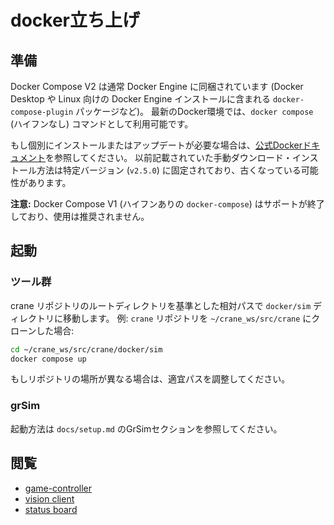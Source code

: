 # docker立ち上げ

## 準備

Docker Compose V2 は通常 Docker Engine に同梱されています (Docker Desktop や Linux 向けの Docker Engine インストールに含まれる `docker-compose-plugin` パッケージなど)。
最新のDocker環境では、`docker compose` (ハイフンなし) コマンドとして利用可能です。

もし個別にインストールまたはアップデートが必要な場合は、[公式Dockerドキュメント](https://docs.docker.com/compose/install/)を参照してください。
以前記載されていた手動ダウンロード・インストール方法は特定バージョン (`v2.5.0`) に固定されており、古くなっている可能性があります。

**注意:** Docker Compose V1 (ハイフンありの `docker-compose`) はサポートが終了しており、使用は推奨されません。

## 起動

### ツール群

crane リポジトリのルートディレクトリを基準とした相対パスで `docker/sim` ディレクトリに移動します。
例: `crane` リポジトリを `~/crane_ws/src/crane` にクローンした場合:

```bash
cd ~/crane_ws/src/crane/docker/sim
docker compose up
```

もしリポジトリの場所が異なる場合は、適宜パスを調整してください。

### grSim

起動方法は `docs/setup.md` のGrSimセクションを参照してください。

## 閲覧

- [game-controller](http://localhost:8081)
- [vision client](http://localhost:8082)
- [status board](http://localhost:8083)
